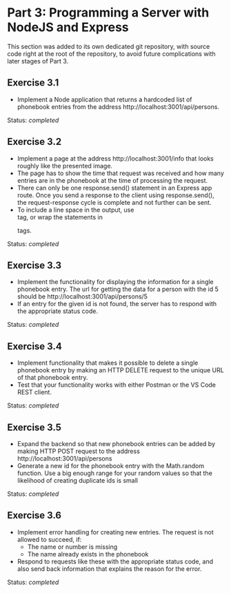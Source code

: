 # Part 3: Programming a Server with NodeJS and Express
This section was added to its own dedicated git repository, with source code right at the root of the repository, to avoid future complications with later stages of Part 3.

## Exercise 3.1
- Implement a Node application that returns a hardcoded list of phonebook entries from the address http://localhost:3001/api/persons.

Status: *completed*

## Exercise 3.2
- Implement a page at the address http://localhost:3001/info that looks roughly like the presented image.
- The page has to show the time that request was received and how many entries are in the phonebook at the time of processing the request.
- There can only be one response.send() statement in an Express app route. Once you send a response to the client using response.send(), the request-response cycle is complete and not further can be sent.
- To include a line space in the output, use <br/> tag, or wrap the statements in <p> tags.

Status: *completed*

## Exercise 3.3
- Implement the functionality for displaying the information for a single phonebook entry. The url for getting the data for a person with the id 5 should be http://localhost:3001/api/persons/5
- If an entry for the given id is not found, the server has to respond with the appropriate status code.

Status: *completed*

## Exercise 3.4
- Implement functionality that makes it possible to delete a single phonebook entry by making an HTTP DELETE request to the unique URL of that phonebook entry.
- Test that your functionality works with either Postman or the VS Code REST client.

Status: *completed*

## Exercise 3.5
- Expand the backend so that new phonebook entries can be added by making HTTP POST request to the address http://localhost:3001/api/persons
- Generate a new id for the phonebook entry with the Math.random function. Use a big enough range for your random values so that the likelihood of creating duplicate ids is small

Status: *completed*

## Exercise 3.6
- Implement error handling for creating new entries. The request is not allowed to succeed, if:
    - The name or number is missing
    - The name already exists in the phonebook
- Respond to requests like these with the appropriate status code, and also send back information that explains the reason for the error.

Status: *completed*
